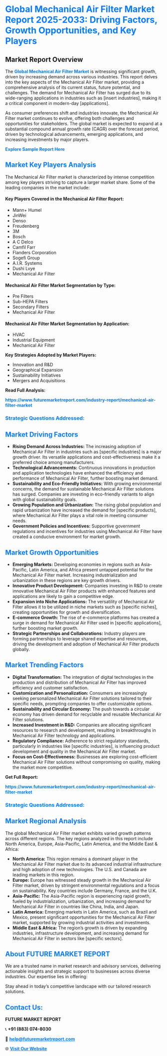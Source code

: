 <h1 style="color: #007BFF;">Global Mechanical Air Filter Market Report 2025-2033: Driving Factors, Growth Opportunities, and Key Players</h1>

<section id="overview">
<h2>Market Report Overview</h2>
<p>The <a href="https://www.futuremarketreport.com/industry-report/mechanical-air-filter-market" style="color: #007BFF; text-decoration: none;"><strong>Global Mechanical Air Filter Market</strong></a> is witnessing significant growth, driven by increasing demand across various industries. This report delves into the key aspects of the Mechanical Air Filter market, providing a comprehensive analysis of its current status, future potential, and challenges. The demand for Mechanical Air Filter has surged due to its wide-ranging applications in industries such as [insert industries], making it a critical component in modern-day [applications].</p>
<p>As consumer preferences shift and industries innovate, the Mechanical Air Filter market continues to evolve, offering both challenges and opportunities for stakeholders. The global market is expected to expand at a substantial compound annual growth rate (CAGR) over the forecast period, driven by technological advancements, emerging applications, and increasing investments by major players.</p>
</section>

<section id="overview">
<p><a href="https://www.futuremarketreport.com/request-sample/reportId=99140" style="color: #007BFF; text-decoration: none;"><strong>Explore Sample Report Here</strong></a></p>
</section>

<section id="key-players">
<h2 style="color: #007BFF;">Market Key Players Analysis</h2>
<p>The Mechanical Air Filter market is characterized by intense competition among key players striving to capture a larger market share. Some of the leading companies in the market include:</p>
<h4>Key Players Covered in the Mechanical Air Filter Report:</h4>
<ul><li>Mann+ Humel</li><li>JinWei</li><li>Denso</li><li>Freudenberg</li><li>3M</li><li>Bosch</li><li>A C Delco</li><li>Camfil Farr</li><li>Flanders Corporation</li><li>Sogefi Group</li><li>A.I.R. Systems</li><li>Dushi Lvye</li><li>Mechanical Air Filter</li></ul>
<h4>Mechanical Air Filter Market Segmentation by Type:</h4>
<ul><li>Pre Filters</li><li>Sub-HEPA Filters</li><li>Secondary Filters</li><li>Mechanical Air Filter</li></ul>

<h4>Mechanical Air Filter Market Segmentation by Application:</h4>
<ul><li>HVAC</li><li>Industrial Equipment</li><li>Mechanical Air Filter</li></ul>
<p><strong>Key Strategies Adopted by Market Players:</strong></p>
<ul>
<li>Innovation and R&D</li>
<li>Geographical Expansion</li>
<li>Sustainability Initiatives</li>
<li>Mergers and Acquisitions</li>
</ul>
</section>

<section>
<p><strong>Read Full Analysis: </strong></p><a href="https://www.futuremarketreport.com/industry-report/mechanical-air-filter-market" style="color: #007BFF; text-decoration: none;"><strong>https://www.futuremarketreport.com/industry-report/mechanical-air-filter-market</strong></a>
<h3 style="color: #007BFF;">Strategic Questions Addressed:</h3>
</section>

<section id="driving-factors">
<h2 style="color: #007BFF;">Market Driving Factors</h2>
<ul>
<li><strong>Rising Demand Across Industries:</strong> The increasing adoption of Mechanical Air Filter in industries such as [specific industries] is a major growth driver. Its versatile applications and cost-effectiveness make it a preferred choice among manufacturers.</li>
<li><strong>Technological Advancements:</strong> Continuous innovations in production and application technologies have enhanced the efficiency and performance of Mechanical Air Filter, further boosting market demand.</li>
<li><strong>Sustainability and Eco-Friendly Initiatives:</strong> With growing environmental concerns, the demand for sustainable Mechanical Air Filter solutions has surged. Companies are investing in eco-friendly variants to align with global sustainability goals.</li>
<li><strong>Growing Population and Urbanization:</strong> The rising global population and rapid urbanization have increased the demand for [specific products], where Mechanical Air Filter plays a vital role in meeting consumer needs.</li>
<li><strong>Government Policies and Incentives:</strong> Supportive government regulations and incentives for industries using Mechanical Air Filter have created a conducive environment for market growth.</li>
</ul>
</section>

<section id="growth-opportunities">
<h2 style="color: #007BFF;">Market Growth Opportunities</h2>
<ul>
<li><strong>Emerging Markets:</strong> Developing economies in regions such as Asia-Pacific, Latin America, and Africa present untapped potential for the Mechanical Air Filter market. Increasing industrialization and urbanization in these regions are key growth drivers.</li>
<li><strong>Innovative Product Development:</strong> Companies investing in R&D to create innovative Mechanical Air Filter products with enhanced features and applications are likely to gain a competitive edge.</li>
<li><strong>Expansion into Niche Applications:</strong> The versatility of Mechanical Air Filter allows it to be utilized in niche markets such as [specific niches], creating opportunities for growth and diversification.</li>
<li><strong>E-commerce Growth:</strong> The rise of e-commerce platforms has created a surge in demand for Mechanical Air Filter used in [specific applications], further boosting market growth.</li>
<li><strong>Strategic Partnerships and Collaborations:</strong> Industry players are forming partnerships to leverage shared expertise and resources, driving the development and adoption of Mechanical Air Filter products globally.</li>
</ul>
</section>

<section id="trending-factors">
<h2 style="color: #007BFF;">Market Trending Factors</h2>
<ul>
<li><strong>Digital Transformation:</strong> The integration of digital technologies in the production and distribution of Mechanical Air Filter has improved efficiency and customer satisfaction.</li>
<li><strong>Customization and Personalization:</strong> Consumers are increasingly seeking personalized Mechanical Air Filter solutions tailored to their specific needs, prompting companies to offer customizable options.</li>
<li><strong>Sustainability and Circular Economy:</strong> The push towards a circular economy has driven demand for recyclable and reusable Mechanical Air Filter solutions.</li>
<li><strong>Increased Investment in R&D:</strong> Companies are allocating significant resources to research and development, resulting in breakthroughs in Mechanical Air Filter technology and applications.</li>
<li><strong>Regulatory Compliance:</strong> Adherence to strict regulatory standards, particularly in industries like [specific industries], is influencing product development and quality in the Mechanical Air Filter market.</li>
<li><strong>Focus on Cost-Effectiveness:</strong> Businesses are exploring cost-efficient Mechanical Air Filter solutions without compromising on quality, making the market more competitive.</li>
</ul>
</section>

<section>
<p><strong>Get Full Report: </strong></p><a href="https://www.futuremarketreport.com/industry-report/mechanical-air-filter-market" style="color: #007BFF; text-decoration: none;"><strong>https://www.futuremarketreport.com/industry-report/mechanical-air-filter-market</strong></a>
<h3 style="color: #007BFF;">Strategic Questions Addressed:</h3>
</section>


<section id="regional-analysis">
<h2 style="color: #007BFF;">Market Regional Analysis</h2>
<p>The global Mechanical Air Filter market exhibits varied growth patterns across different regions. The key regions analyzed in this report include North America, Europe, Asia-Pacific, Latin America, and the Middle East & Africa:</p>
<ul>
<li><strong>North America:</strong> This region remains a dominant player in the Mechanical Air Filter market due to its advanced industrial infrastructure and high adoption of new technologies. The U.S. and Canada are leading markets in this region.</li>
<li><strong>Europe:</strong> Europe has witnessed steady growth in the Mechanical Air Filter market, driven by stringent environmental regulations and a focus on sustainability. Key countries include Germany, France, and the U.K.</li>
<li><strong>Asia-Pacific:</strong> The Asia-Pacific region is experiencing rapid growth, fueled by industrialization, urbanization, and increasing demand for Mechanical Air Filter in countries like China, India, and Japan.</li>
<li><strong>Latin America:</strong> Emerging markets in Latin America, such as Brazil and Mexico, present significant opportunities for the Mechanical Air Filter market, supported by growing industrial activities and investments.</li>
<li><strong>Middle East & Africa:</strong> The region’s growth is driven by expanding industries, infrastructure development, and increasing demand for Mechanical Air Filter in sectors like [specific sectors].</li>
</ul>
</section>

<footer>
<h2 style="color: #007BFF;">About FUTURE MARKET REPORT</h2>
<p>We are a trusted name in market research and advisory services, delivering actionable insights and strategic support to businesses across diverse industries. Our expertise lies in offering:</p>

<p>Stay ahead in today’s competitive landscape with our tailored research solutions.</p>

<h2 style="color: #007BFF;">Contact Us:</h2>
<p><strong>FUTURE MARKET REPORT</strong></p>
<p>📞 <strong>+91 (883) 074-8030</strong></p>
<p>📧 <strong><a href="mailto:help@futuremarketreport.com" style="color: #007BFF;">help@futuremarketreport.com</a></strong></p>
<p>🌐 <strong><a href="https://www.futuremarketreport.com/" style="color: #007BFF;">Visit Our Website</a></strong></p>
</footer>